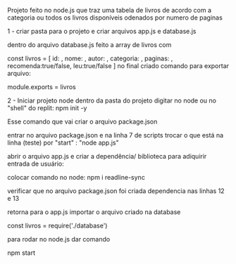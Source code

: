 Projeto feito no node.js que traz uma tabela de livros de acordo com a categoria ou todos os livros disponíveis odenados por numero de paginas

1 - criar pasta para o projeto e criar arquivos app.js e database.js

dentro do arquivo database.js feito a array de livros com

const livros = [
id:   ,
nome:    ,
autor:   ,
categoria:   ,
paginas:    ,
recomenda:true/false,
leu:true/false
]
 no final criado comando para exportar arquivo:

module.exports = livros

2 - Iniciar projeto node 
dentro da pasta do projeto digitar no node ou no "shell" do replit:
npm init -y
 
 Esse comando que vai criar o arquivo  package.json

 entrar no arquivo package.json
 e na linha 7 de scripts trocar o que está na linha (teste) por 
 "start" : "node app.js"

 abrir o arquivo app.js e criar a dependência/ biblioteca para adiquirir entrada de usuário:

 colocar comando no node:
npm i readline-sync

verificar que no arquivo package.json foi criada dependencia nas linhas 12 e 13

retorna para o app.js 
importar o arquivo criado na database

const livros = require('./database')

para rodar no node.js dar comando 

npm start
